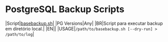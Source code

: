 # PostgreSQL Backup Scripts
|Script|[basebackup.sh](./basebackup.sh)|
|PG Versions|Any|
|BR|Script para executar backup em diretório local.| 
|EN||
|USAGE|`/path/to/basebackup.sh [--dry-run] > /path/to/log`|

